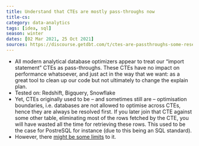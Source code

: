 ```yaml
---
title: Understand that CTEs are mostly pass-throughs now
title-cs: 
category: data-analytics
tags: [idea, sql]
season: winter
dates: [02 Mar 2021, 25 Oct 2021]
sources: https://discourse.getdbt.com/t/ctes-are-passthroughs-some-research/155, https://news.ycombinator.com/item?id=7024419
---
```


- All modern analytical database optimizers appear to treat our “import statement” CTEs as pass-throughs. These CTEs have no impact on performance whatsoever, and just act in the way that we want: as a great tool to clean up our code but not ultimately to change the explain plan.
- Tested on: Redshift, Bigquery, Snowflake
- Yet, CTEs originally used to be – and sometimes still are – optimisation boundaries, i.e. databases are not allowed to optimise across CTEs, hence they are always be resolved first. If you later join that CTE against some other table, eliminating most of the rows fetched by the CTE, you will have wasted all the time for retrieving these rows. This used to be the case for PostreSQL for instance (due to this being an SQL standard).
- However, there [might be some limits](https://medium.com/@AtheonAnalytics/snowflake-query-optimiser-unoptimised-cf0223bdd136) to it.

